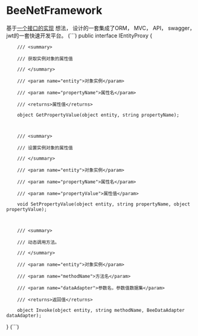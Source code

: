 # BeeNetFramework

基于[一个接口的实现](https://www.cnblogs.com/hkf7703/archive/2012/03/29/2423285.html) 想法， 设计的一套集成了ORM， MVC， API， swagger， jwt的一套快速开发平台。
(```)
    public interface IEntityProxy
    {

        /// <summary>

        /// 获取实例对象的属性值

        /// </summary>

        /// <param name="entity">对象实例</param>

        /// <param name="propertyName">属性名</param>

        /// <returns>属性值</returns>

        object GetPropertyValue(object entity, string propertyName);



        /// <summary>

        /// 设置实例对象的属性值

        /// </summary>

        /// <param name="entity">对象实例</param>

        /// <param name="propertyName">属性名</param>

        /// <param name="propertyValue">属性值</param>

        void SetPropertyValue(object entity, string propertyName, object propertyValue);



        /// <summary>

        /// 动态调用方法。

        /// </summary>

        /// <param name="entity">对象实例</param>

        /// <param name="methodName">方法名</param>

        /// <param name="dataAdapter">参数名，参数值数据集</param>

        /// <returns>返回值</returns>

        object Invoke(object entity, string methodName, BeeDataAdapter dataAdapter);
}
(```)
